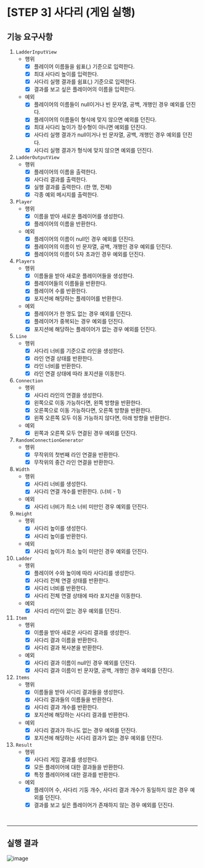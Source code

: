 # [STEP 3] 사다리 (게임 실행)

## 기능 요구사항

1. `LadderInputView`
    - 행위
        - [x]  플레이어 이름들을 쉼표(,) 기준으로 입력한다.
        - [x]  최대 사다리 높이를 입력한다.
        - [x]  사다리 실행 결과를 쉼표(,) 기준으로 입력한다.
        - [x]  결과를 보고 싶은 플레이어의 이름을 입력한다.
    - 예외
        - [x]  플레이어의 이름들이 null이거나 빈 문자열, 공백, 개행인 경우 예외를 던진다.
        - [x]  플레이어의 이름들이 형식에 맞지 않으면 예외를 던진다.
        - [x]  최대 사다리 높이가 정수형이 아니면 예외를 던진다.
        - [x]  사다리 실행 결과가 null이거나 빈 문자열, 공백, 개행인 경우 예외를 던진다.
        - [x]  사다리 실행 결과가 형식에 맞지 않으면 예외를 던진다.
2. `LadderOutputView`
    - 행위
        - [x]  플레이어의 이름을 출력한다.
        - [x]  사다리 결과를 출력한다.
        - [x]  실행 결과를 출력한다. (한 명, 전체)
        - [x]  각종 예외 메시지를 출력한다.
3. `Player`
    - 행위
        - [x]  이름을 받아 새로운 플레이어를 생성한다.
        - [x]  플레이어의 이름을 반환한다.
    - 예외
        - [x]  플레이어의 이름이 null인 경우 예외를 던진다.
        - [x]  플레이어의 이름이 빈 문자열, 공백, 개행인 경우 예외를 던진다.
        - [x]  플레이어의 이름이 5자 초과인 경우 예외를 던진다.
4. `Players`
    - 행위
        - [x]  이름들을 받아 새로운 플레이어들을 생성한다.
        - [x]  플레이어들의 이름들을 반환한다.
        - [x]  플레이어 수를 반환한다.
        - [x]  포지션에 해당하는 플레이어를 반환한다.
    - 예외
        - [x]  플레이어가 한 명도 없는 경우 예외를 던진다.
        - [x]  플레이어가 중복되는 경우 예외를 던진다.
        - [x]  포지션에 해당하는 플레이어가 없는 경우 예외를 던진다.
5. `Line`
    - 행위
        - [x]  사다리 너비를 기준으로 라인을 생성한다.
        - [x]  라인 연결 상태를 반환한다.
        - [x]  라인 너비를 반환한다.
        - [x]  라인 연결 상태에 따라 포지션을 이동한다.
6. `Connection`
    - 행위
        - [x]  사다리 라인의 연결을 생성한다.
        - [x]  왼쪽으로 이동 가능하다면, 왼쪽 방향을 반환한다.
        - [x]  오른쪽으로 이동 가능하다면, 오른쪽 방향을 반환한다.
        - [x]  왼쪽 오른쪽 모두 이동 가능하지 않다면, 아래 방향을 반환한다.
    - 예외
        - [x]  왼쪽과 오른쪽 모두 연결된 경우 예외를 던진다.
7. `RandomConnectionGenerator`
    - 행위
        - [x]  무작위의 첫번째 라인 연결을 반환한다.
        - [x]  무작위의 중간 라인 연결을 반환한다.
8. `Width`
    - 행위
        - [x]  사다리 너비를 생성한다.
        - [x]  사다리 연결 개수를 반환한다. (너비 - 1)
    - 예외
        - [x]  사다리 너비가 최소 너비 미만인 경우 예외를 던진다.
9. `Height`
    - 행위
        - [x]  사다리 높이를 생성한다.
        - [x]  사다리 높이를 반환한다.
    - 예외
        - [x]  사다리 높이가 최소 높이 미만인 경우 예외를 던진다.
10. `Ladder`
    - 행위
        - [x]  플레이어 수와 높이에 따라 사다리를 생성한다.
        - [x]  사다리 전체 연결 상태를 반환한다.
        - [x]  사다리 너비를 반환한다.
        - [x]  사다리 전체 연결 상태에 따라 포지션을 이동한다.
    - 예외
        - [x]  사다리 라인이 없는 경우 예외를 던진다.
11. `Item`
    - 행위
        - [x]  이름을 받아 새로운 사다리 결과를 생성한다.
        - [x]  사다리 결과 이름을 반환한다.
        - [x]  사다리 결과 복사본을 반환한다.
    - 예외
        - [x]  사다리 결과 이름이 null인 경우 예외를 던진다.
        - [x]  사다리 결과 이름이 빈 문자열, 공백, 개행인 경우 예외를 던진다.
12. `Items`
    - 행위
        - [x]  이름들을 받아 사다리 결과들을 생성한다.
        - [x]  사다리 결과들의 이름들을 반환한다.
        - [x]  사다리 결과 개수를 반환한다.
        - [x]  포지션에 해당하는 사다리 결과를 반환한다.
    - 예외
        - [x]  사다리 결과가 하나도 없는 경우 예외를 던진다.
        - [x]  포지션에 해당하는 사다리 결과가 없는 경우 예외를 던진다.
13. `Result`
    - 행위
        - [x]  사다리 게임 결과를 생성한다.
        - [x]  모든 플레이어에 대한 결과들을 반환한다.
        - [x]  특정 플레이어에 대한 결과를 반환한다.
    - 예외
        - [x]  플레이어 수, 사다리 기둥 개수, 사다리 결과 개수가 동일하지 않은 경우 예외를 던진다.
        - [x]  결과를 보고 싶은 플레이어가 존재하지 않는 경우 예외를 던진다.

<br>

---

## 실행 결과

![image](https://github.com/next-step/java-ladder/assets/49775540/fec112dc-c364-4297-88e5-51c0f5bf0588)

